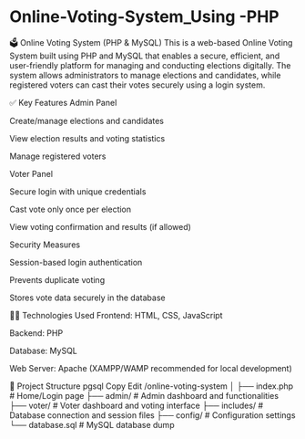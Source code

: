 ﻿# Online-Voting-System_Using -PHP
 🗳️ Online Voting System (PHP & MySQL)
This is a web-based Online Voting System built using PHP and MySQL that enables a secure, efficient, and user-friendly platform for managing and conducting elections digitally. The system allows administrators to manage elections and candidates, while registered voters can cast their votes securely using a login system.

✅ Key Features
Admin Panel

Create/manage elections and candidates

View election results and voting statistics

Manage registered voters

Voter Panel

Secure login with unique credentials

Cast vote only once per election

View voting confirmation and results (if allowed)

Security Measures

Session-based login authentication

Prevents duplicate voting

Stores vote data securely in the database

🧑‍💻 Technologies Used
Frontend: HTML, CSS, JavaScript

Backend: PHP

Database: MySQL

Web Server: Apache (XAMPP/WAMP recommended for local development)

📂 Project Structure
pgsql
Copy
Edit
/online-voting-system
│
├── index.php            # Home/Login page
├── admin/               # Admin dashboard and functionalities
├── voter/               # Voter dashboard and voting interface
├── includes/            # Database connection and session files
├── config/              # Configuration settings
└── database.sql         # MySQL database dump



